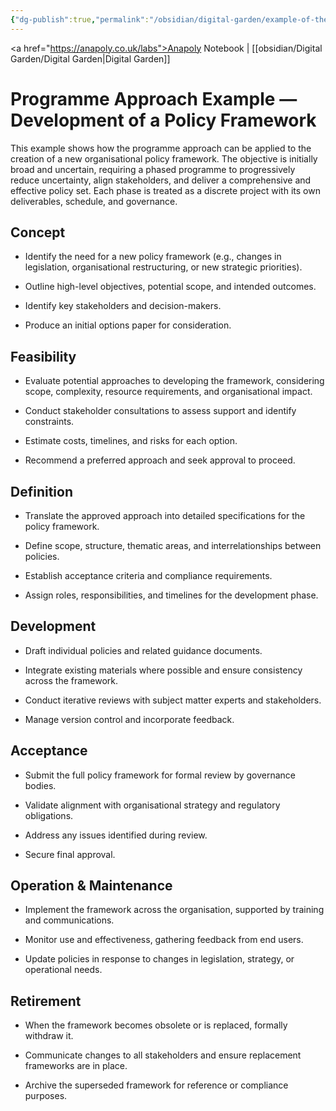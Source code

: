 ```yaml
---
{"dg-publish":true,"permalink":"/obsidian/digital-garden/example-of-the-programme-approach/","created":"2025-08-15T08:10:20.421+01:00","updated":"2025-08-20T12:35:31.300+01:00"}
---
```


<a href="https://anapoly.co.uk/labs">Anapoly Notebook</a> | [[obsidian/Digital Garden/Digital Garden\|Digital Garden]] 

# Programme Approach Example — Development of a Policy Framework

This example shows how the programme approach can be applied to the creation of a new organisational policy framework. The objective is initially broad and uncertain, requiring a phased programme to progressively reduce uncertainty, align stakeholders, and deliver a comprehensive and effective policy set. Each phase is treated as a discrete project with its own deliverables, schedule, and governance.

## Concept

- Identify the need for a new policy framework (e.g., changes in legislation, organisational restructuring, or new strategic priorities).
    
- Outline high-level objectives, potential scope, and intended outcomes.
    
- Identify key stakeholders and decision-makers.
    
- Produce an initial options paper for consideration.
    

## Feasibility

- Evaluate potential approaches to developing the framework, considering scope, complexity, resource requirements, and organisational impact.
    
- Conduct stakeholder consultations to assess support and identify constraints.
    
- Estimate costs, timelines, and risks for each option.
    
- Recommend a preferred approach and seek approval to proceed.
    

## Definition

- Translate the approved approach into detailed specifications for the policy framework.
    
- Define scope, structure, thematic areas, and interrelationships between policies.
    
- Establish acceptance criteria and compliance requirements.
    
- Assign roles, responsibilities, and timelines for the development phase.
    

## Development

- Draft individual policies and related guidance documents.
    
- Integrate existing materials where possible and ensure consistency across the framework.
    
- Conduct iterative reviews with subject matter experts and stakeholders.
    
- Manage version control and incorporate feedback.
    

## Acceptance

- Submit the full policy framework for formal review by governance bodies.
    
- Validate alignment with organisational strategy and regulatory obligations.
    
- Address any issues identified during review.
    
- Secure final approval.
    

## Operation & Maintenance

- Implement the framework across the organisation, supported by training and communications.
    
- Monitor use and effectiveness, gathering feedback from end users.
    
- Update policies in response to changes in legislation, strategy, or operational needs.
    

## Retirement

- When the framework becomes obsolete or is replaced, formally withdraw it.
    
- Communicate changes to all stakeholders and ensure replacement frameworks are in place.
    
- Archive the superseded framework for reference or compliance purposes.